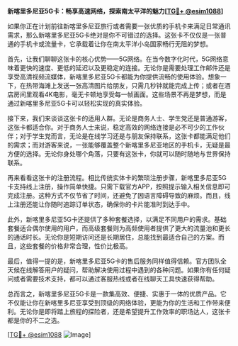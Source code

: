 **新喀里多尼亚5G卡：畅享高速网络，探索南太平洋的魅力[[TG💪+ @esim1088](https://t.me/s/esim1088)]**

如果你正在计划前往新喀里多尼亚旅行或者需要一张优质的手机卡来满足日常通讯需求，那么新喀里多尼亚5G卡绝对是你不可错过的选择。这张卡不仅仅是一张普通的手机卡或流量卡，它承载着让你在南太平洋小岛国家畅行无阻的梦想。

首先，让我们聊聊这张卡的核心优势——5G网络。在当今数字化时代，5G网络意味着更快的速度、更低的延迟以及更稳定的连接。无论你是需要处理工作邮件还是享受高清视频流媒体，新喀里多尼亚5G卡都能为你提供流畅的使用体验。想象一下，在热带海滩上发送一张高清图片给朋友，只需几秒钟就能完成上传；或者在酒店房间里观看4K电影，毫无卡顿地享受每一帧画面。这些场景不再是梦想，而是通过新喀里多尼亚5G卡可以轻松实现的真实体验。

接下来，我们来谈谈这张卡的适用人群。无论是商务人士、学生党还是普通游客，这张卡都适合你。对于商务人士来说，稳定高效的网络连接是必不可少的工作伙伴；对于学生党而言，无论是在线学习还是与朋友保持联系，这张卡都能满足他们的需求；而对游客来说，一张能够覆盖整个新喀里多尼亚地区的手机卡，无疑是最方便的选择。无论你身处哪个角落，只要有这张卡，你就可以随时随地与世界保持联系。

再来看看这张卡的注册流程。相比传统实体卡的繁琐注册步骤，新喀里多尼亚5G卡支持线上注册，操作简单快捷。只需下载官方APP，按照提示输入相关信息即可完成注册。这种方式不仅节省了时间，还避免了因语言障碍导致的麻烦。而且，线上注册还能让你随时追踪订单状态，确保你的卡片能准时到达手中。

此外，新喀里多尼亚5G卡还提供了多种套餐选择，以满足不同用户的需求。基础套餐适合偶尔使用的用户，而高级套餐则为高频使用者提供了更大的流量池和更长的通话时长。无论你是短期访问还是长期居住，总能找到最适合自己的方案。而且，这些套餐的价格非常合理，性价比极高。

最后，值得一提的是，新喀里多尼亚5G卡的售后服务同样值得信赖。官方团队全天候在线解答用户的疑问，帮助解决使用过程中遇到的各种问题。如果你有任何疑问或者需要技术支持，都可以通过客服热线或者在线聊天工具快速获得帮助。

总而言之，新喀里多尼亚5G卡是一款集高效、便捷、实惠于一体的优质产品。它不仅能让你在新喀里多尼亚享受到顶级的网络体验，更能为你的生活和工作带来便利。无论你是即将踏上旅程的探险者，还是希望提升工作效率的职场达人，这张卡都是你的不二之选。

[[TG💪+ @esim1088](https://t.me/s/esim1088) ![Image](https://i.postimg.cc/4NQfJmqS/Snipaste-2025-05-13-00-14-12.png)]